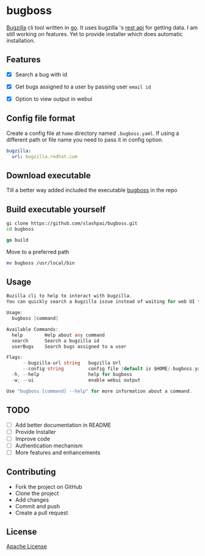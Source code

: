 # bugboss

[Bugzilla](https://www.bugzilla.org/) cli tool written in [go](https://golang.org/). It uses bugzilla
's [rest api](https://wiki.mozilla.org/Bugzilla:REST_API) for getting data. I am still working on features. Yet to provide installer which does automatic installation.

## Features

- [x] Search a bug with id

- [x] Get bugs assigned to a user by passing user `email id`

- [x] Option to view output in webui

## Config file format

Create a config file at `home` directory named `.bugboss.yaml`. If using a different path or file name you need to pass it in config option.

```yaml
bugzilla:
  url: bugzilla.redhat.com
```

## Download executable

Till a better way added included the executable [bugboss](bugboss) in the repo


## Build executable yourself

```bash
gi clone https://github.com/slashpai/bugboss.git
cd bugboss
```

```go
go build
```

Move to a preferred path

```bash
mv bugboss /usr/local/bin
```

## Usage

```go
Buzilla cli to help to interact with bugzilla.
You can quickly search a bugzilla issue instead of waiting for web UI to load

Usage:
  bugboss [command]

Available Commands:
  help        Help about any command
  search      Search a bugzilla id
  userBugs    Search bugs assigned to a user

Flags:
      --bugzilla-url string   bugzilla Url
      --config string         config file (default is $HOME/.bugboss.yaml)
  -h, --help                  help for bugboss
  -w, --ui                    enable webui output

Use "bugboss [command] --help" for more information about a command.
```

## TODO

- [ ] Add better documentation in README
- [ ] Provide Installer
- [ ] Improve code
- [ ] Authentication mechanism
- [ ] More features and enhancements

## Contributing

- Fork the project on GitHub
- Clone the project
- Add changes
- Commit and push
- Create a pull request

## License

[Apache License](LICENSE)
